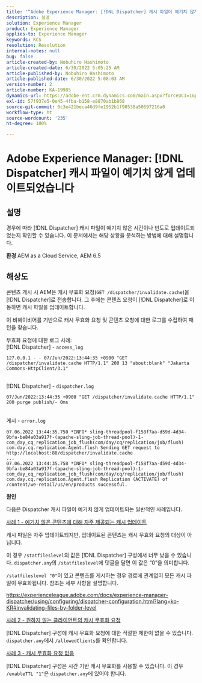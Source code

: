 ```yaml
---
title: '“Adobe Experience Manager: [!DNL Dispatcher] 캐시 파일이 예기치 않게 업데이트되었습니다”'
description: 설명
solution: Experience Manager
product: Experience Manager
applies-to: Experience Manager
keywords: KCS
resolution: Resolution
internal-notes: null
bug: false
article-created-by: Nobuhiro Hashimoto
article-created-date: 6/30/2022 5:05:25 AM
article-published-by: Nobuhiro Hashimoto
article-published-date: 6/30/2022 5:08:03 AM
version-number: 2
article-number: KA-19985
dynamics-url: https://adobe-ent.crm.dynamics.com/main.aspx?forceUCI=1&pagetype=entityrecord&etn=knowledgearticle&id=b083b13c-32f8-ec11-bb3d-000d3a5b0be0
exl-id: 57f937e5-0e45-4fba-b158-e8870ab1b868
source-git-commit: 0c3e421beca46d9fe1952b1f98538a50697216a0
workflow-type: ht
source-wordcount: '235'
ht-degree: 100%

---
```


# Adobe Experience Manager: [!DNL Dispatcher] 캐시 파일이 예기치 않게 업데이트되었습니다

## 설명


경우에 따라 [!DNL Dispatcher] 캐시 파일이 예기치 않은 시간이나 빈도로 업데이트되었는지 확인할 수 있습니다. 이 문서에서는 해당 상황을 분석하는 방법에 대해 설명합니다.

<b>환경</b>
AEM as a Cloud Service, AEM 6.5


## 해상도


콘텐츠 게시 시 AEM은 캐시 무효화 요청(`GET /dispatcher/invalidate.cache`)을 [!DNL Dispatcher]로 전송합니다. 그 후에는 콘텐츠 요청이 [!DNL Dispatcher]로 이동하면 캐시 파일을 업데이트합니다.

이 비헤이비어를 기반으로 캐시 무효화 요청 및 콘텐츠 요청에 대한 로그를 수집하여 패턴을 찾습니다.

무효화 요청에 대한 로그 사례:
<br>[!DNL Dispatcher] - `access_log`


```
127.0.0.1 - - 07/Jun/2022:13:44:35 +0900 "GET /dispatcher/invalidate.cache HTTP/1.1" 200 13 "about:blank" "Jakarta Commons-HttpClient/3.1"
```

<br>[!DNL Dispatcher] - `dispatcher.log`


```
07/Jun/2022:13:44:35 +0900 "GET /dispatcher/invalidate.cache HTTP/1.1" 200 purge publish/- 0ms
```

<br>게시 - `error.log`


```
07.06.2022 13:44:35.750 *INFO* sling-threadpool-f158f7aa-d59d-4d34-9bfa-be84a03a917f-(apache-sling-job-thread-pool)-1-com_day_cq_replication_job_flush(com/day/cq/replication/job/flush) com.day.cq.replication.Agent.flush Sending GET request to http://localhost:80/dispatcher/invalidate.cache
...
07.06.2022 13:44:35.758 *INFO* sling-threadpool-f158f7aa-d59d-4d34-9bfa-be84a03a917f-(apache-sling-job-thread-pool)-1-com_day_cq_replication_job_flush(com/day/cq/replication/job/flush) com.day.cq.replication.Agent.flush Replication (ACTIVATE) of /content/we-retail/us/en/products successful.
```




<b>원인</b>

다음은 Dispatcher 캐시 파일이 예기치 않게 업데이트되는 일반적인 사례입니다.


<u>사례 1 - 예기치 않은 콘텐츠에 대해 자주 제공되는 캐시 업데이트</u>

캐시 파일은 자주 업데이트되지만, 업데이트된 콘텐츠는 캐시 무효화 요청의 대상이 아닙니다.

이 경우 `/statfileslevel`의 값은 [!DNL Dispatcher] 구성에서 너무 낮을 수 있습니다. `dispatcher.any`의 `/statfileslevel`에 댓글을 달면 이 값은 “0”을 의미합니다.

`/statfileslevel "0"`이 있고 콘텐츠를 게시하는 경우 경로에 관계없이 모든 캐시 파일이 무효화됩니다. 참조는 세부 사항을 설명합니다.

https://experienceleague.adobe.com/docs/experience-manager-dispatcher/using/configuring/dispatcher-configuration.html?lang=ko-KR#invalidating-files-by-folder-level


<u>사례 2 - 원하지 않는 클라이언트의 캐시 무효화 요청</u>

[!DNL Dispatcher] 구성에 캐시 무효화 요청에 대한 적절한 제한이 없을 수 있습니다. `dispatcher.any`에서 `/allowedClients`를 확인합니다.


<u>사례 3 - 캐시 무효화 요청 없음</u>

[!DNL Dispatcher] 구성은 시간 기반 캐시 무효화를 사용할 수 있습니다. 이 경우 `/enableTTL "1"`은 `dispatcher.any`에 있어야 합니다.
